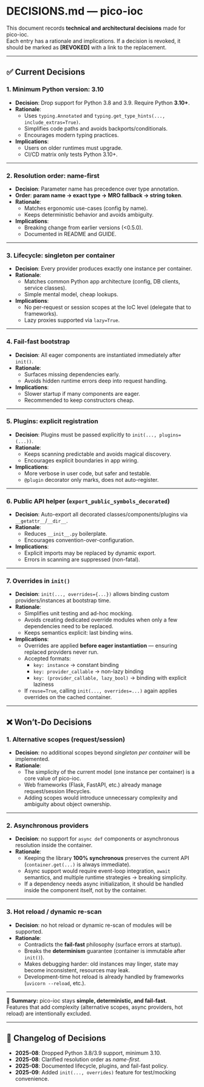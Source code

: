 # DECISIONS.md — pico-ioc

This document records **technical and architectural decisions** made for pico-ioc.  
Each entry has a rationale and implications. If a decision is revoked, it should be marked as **[REVOKED]** with a link to the replacement.

---

## ✅ Current Decisions

### 1. Minimum Python version: **3.10**
- **Decision**: Drop support for Python 3.8 and 3.9. Require Python **3.10+**.
- **Rationale**:  
  * Uses `typing.Annotated` and `typing.get_type_hints(..., include_extras=True)`.  
  * Simplifies code paths and avoids backports/conditionals.  
  * Encourages modern typing practices.
- **Implications**:  
  * Users on older runtimes must upgrade.  
  * CI/CD matrix only tests Python 3.10+.

---

### 2. Resolution order: **name-first**
- **Decision**: Parameter name has precedence over type annotation.  
- **Order**: **param name → exact type → MRO fallback → string token**.
- **Rationale**:  
  * Matches ergonomic use-cases (config by name).  
  * Keeps deterministic behavior and avoids ambiguity.
- **Implications**:  
  * Breaking change from earlier versions (<0.5.0).  
  * Documented in README and GUIDE.

---

### 3. Lifecycle: **singleton per container**
- **Decision**: Every provider produces exactly one instance per container.  
- **Rationale**:  
  * Matches common Python app architecture (config, DB clients, service classes).  
  * Simple mental model, cheap lookups.  
- **Implications**:  
  * No per-request or session scopes at the IoC level (delegate that to frameworks).  
  * Lazy proxies supported via `lazy=True`.

---

### 4. Fail-fast bootstrap
- **Decision**: All eager components are instantiated immediately after `init()`.  
- **Rationale**:  
  * Surfaces missing dependencies early.  
  * Avoids hidden runtime errors deep into request handling.  
- **Implications**:  
  * Slower startup if many components are eager.  
  * Recommended to keep constructors cheap.

---

### 5. Plugins: **explicit registration**
- **Decision**: Plugins must be passed explicitly to `init(..., plugins=(...))`.  
- **Rationale**:  
  * Keeps scanning predictable and avoids magical discovery.  
  * Encourages explicit boundaries in app wiring.
- **Implications**:  
  * More verbose in user code, but safer and testable.  
  * `@plugin` decorator only marks, does not auto-register.

---

### 6. Public API helper (`export_public_symbols_decorated`)
- **Decision**: Auto-export all decorated classes/components/plugins via `__getattr__`/`__dir__`.  
- **Rationale**:  
  * Reduces `__init__.py` boilerplate.  
  * Encourages convention-over-configuration.  
- **Implications**:  
  * Explicit imports may be replaced by dynamic export.  
  * Errors in scanning are suppressed (non-fatal).

---

### 7. Overrides in `init()`
- **Decision**: `init(..., overrides={...})` allows binding custom providers/instances at bootstrap time.
- **Rationale**:  
  * Simplifies unit testing and ad-hoc mocking.  
  * Avoids creating dedicated override modules when only a few dependencies need to be replaced.  
  * Keeps semantics explicit: last binding wins.
- **Implications**:  
  * Overrides are applied **before eager instantiation** — ensuring replaced providers never run.  
  * Accepted formats:
    - `key: instance` → constant binding
    - `key: provider_callable` → non-lazy binding
    - `key: (provider_callable, lazy_bool)` → binding with explicit laziness
  * If `reuse=True`, calling `init(..., overrides=...)` again applies overrides on the cached container.

---

## ❌ Won’t-Do Decisions

### 1. Alternative scopes (request/session)
- **Decision**: no additional scopes beyond *singleton per container* will be implemented.  
- **Rationale**:  
  * The simplicity of the current model (one instance per container) is a core value of pico-ioc.  
  * Web frameworks (Flask, FastAPI, etc.) already manage request/session lifecycles.  
  * Adding scopes would introduce unnecessary complexity and ambiguity about object ownership.  

---

### 2. Asynchronous providers
- **Decision**: no support for `async def` components or asynchronous resolution inside the container.  
- **Rationale**:  
  * Keeping the library **100% synchronous** preserves the current API (`container.get(...)` is always immediate).  
  * Async support would require event-loop integration, `await` semantics, and multiple runtime strategies → breaking simplicity.  
  * If a dependency needs async initialization, it should be handled inside the component itself, not by the container.  

---

### 3. Hot reload / dynamic re-scan
- **Decision**: no hot reload or dynamic re-scan of modules will be supported.  
- **Rationale**:  
  * Contradicts the **fail-fast** philosophy (surface errors at startup).  
  * Breaks the **determinism** guarantee (container is immutable after `init()`).  
  * Makes debugging harder: old instances may linger, state may become inconsistent, resources may leak.  
  * Development-time hot reload is already handled by frameworks (`uvicorn --reload`, etc.).  

---

📌 **Summary:** pico-ioc stays **simple, deterministic, and fail-fast**.  
Features that add complexity (alternative scopes, async providers, hot reload) are intentionally excluded. 

---

## 📜 Changelog of Decisions

- **2025-08**: Dropped Python 3.8/3.9 support, minimum 3.10.  
- **2025-08**: Clarified resolution order as *name-first*.  
- **2025-08**: Documented lifecycle, plugins, and fail-fast policy.  
- **2025-09**: Added `init(..., overrides)` feature for test/mocking convenience.

